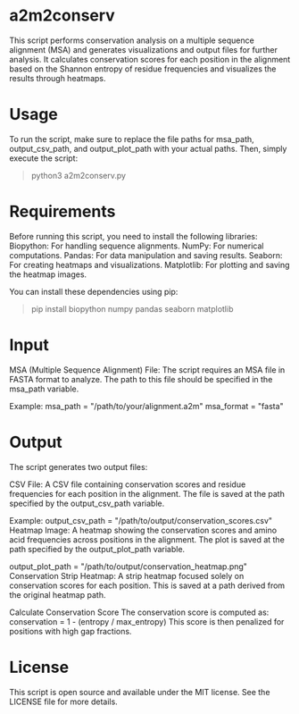# a2m2conserv
This script performs conservation analysis on a multiple sequence alignment (MSA) and generates visualizations and output files for further analysis. It calculates conservation scores for each position in the alignment based on the Shannon entropy of residue frequencies and visualizes the results through heatmaps.

# Usage
To run the script, make sure to replace the file paths for msa_path, output_csv_path, and output_plot_path with your actual paths. Then, simply execute the script:
> python3 a2m2conserv.py

# Requirements
Before running this script, you need to install the following libraries:
Biopython: For handling sequence alignments.
NumPy: For numerical computations.
Pandas: For data manipulation and saving results.
Seaborn: For creating heatmaps and visualizations.
Matplotlib: For plotting and saving the heatmap images.

You can install these dependencies using pip:
> pip install biopython numpy pandas seaborn matplotlib

# Input
MSA (Multiple Sequence Alignment) File: The script requires an MSA file in FASTA format to analyze. The path to this file should be specified in the msa_path variable.

Example:
msa_path = "/path/to/your/alignment.a2m"
msa_format = "fasta"

# Output
The script generates two output files:

CSV File: A CSV file containing conservation scores and residue frequencies for each position in the alignment. The file is saved at the path specified by the output_csv_path variable.

Example:
output_csv_path = "/path/to/output/conservation_scores.csv"
Heatmap Image: A heatmap showing the conservation scores and amino acid frequencies across positions in the alignment. The plot is saved at the path specified by the output_plot_path variable.

output_plot_path = "/path/to/output/conservation_heatmap.png"
Conservation Strip Heatmap: A strip heatmap focused solely on conservation scores for each position. This is saved at a path derived from the original heatmap path.


Calculate Conservation Score
The conservation score is computed as:
conservation = 1 - (entropy / max_entropy)
This score is then penalized for positions with high gap fractions.


# License
This script is open source and available under the MIT license. See the LICENSE file for more details.
